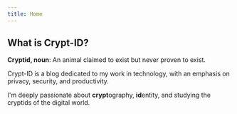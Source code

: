 ```yaml
---
title: Home
---
```


## What is Crypt-ID?
**Cryptid, noun**: An animal claimed to exist but never proven to exist.

Crypt-ID is a blog dedicated to my work in technology, with an emphasis on privacy, security, and productivity.

I'm deeply passionate about **crypt**ography, **id**entity, and studying the cryptids of the digital world.